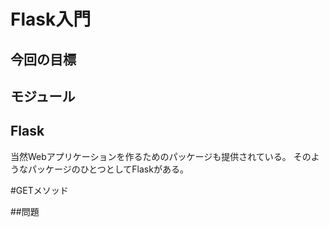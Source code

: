 # Flask入門

## 今回の目標

## モジュール

## Flask
当然Webアプリケーションを作るためのパッケージも提供されている。
そのようなパッケージのひとつとしてFlaskがある。


#GETメソッド


##問題





